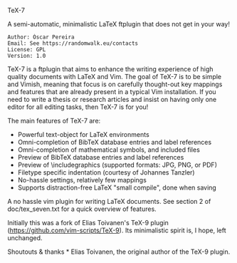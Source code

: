 TeX-7                                  

A semi-automatic, minimalistic LaTeX ftplugin that does not get in your way!

    Author: Óscar Pereira
    Email: See https://randomwalk.eu/contacts
    License: GPL
    Version: 1.0

TeX-7 is a ftplugin that aims to enhance the writing experience of high
quality documents with LaTeX and Vim. The goal of TeX-7 is to be simple
and Vimish, meaning that focus is on carefully thought-out key mappings
and features that are already present in a typical Vim installation. If
you need to write a thesis or research articles and insist on having
only one editor for all editing tasks, then TeX-7 is for you!

The main features of TeX-7 are:

* Powerful text-object for LaTeX environments 
* Omni-completion of BibTeX database entries and label references
* Omni-completion of mathematical symbols, and included files
* Preview of BibTeX database entries and label references
* Preview of \includegraphics (supported formats: JPG, PNG, or PDF)
* Filetype specific indentation (courtesy of Johannes Tanzler)
* No-hassle settings, relatively few mappings
* Supports distraction-free LaTeX "small compile", done when saving

A no hassle vim plugin for writing LaTeX documents. See section 2 of doc/tex_seven.txt for a quick overview of features.

Initially this was a fork of Elias Toivanen's TeX-9 plugin (https://github.com/vim-scripts/TeX-9). Its minimalistic spirit is, I hope, left unchanged.

Shoutouts & thanks
    * Elias Toivanen, the original author of the TeX-9 plugin.

